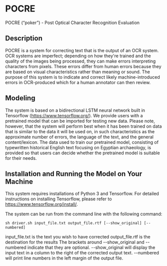 # POCRE
POCRE (“poker”) - Post Optical Character Recognition Evaluation

## Description
POCRE is a system for correcting text that is the output of an OCR system. OCR systems are imperfect; depending on how they're trained and the quality of the images being processed, they can make errors interpreting characters from pixels. These errors differ from human errors because they are based on visual characteristics rather than meaning or sound. The purpose of this system is to indicate and correct likely machine-introduced errors in OCR-produced which for a human annotator can then review.

## Modeling
The system is based on a bidirectional LSTM neural network built in Tensorflow (https://www.tensorflow.org/). We provide users with a pretrained model that can be imported for testing new data. Please note, however, that the system will perform best when it has been trained on data that is similar to the data it will be used on, in such characteristics as the approximate number of errors, the language of the text, and the general content/lexicon. The data used to train our pretrained model, consisting of typewritten historical English text focusing on Egyptian archaeology, is provided so that users can decide whether the pretrained model is suitable for their needs.

## Installation and Running the Model on Your Machine
This system requires installations of Python 3 and Tensorflow.
For detailed instructions on installing Tensorflow, please refer to https://www.tensorflow.org/install/. 

The system can be run from the command line with the following command:

```
sh driver.sh input_file.txt output_file.rtf [--show_original] [--numbered] 
```
input_file.txt is the text you wish to have corrected 
output_file.rtf is the destination for the results
The brackets around --show_original and --numbered indicate that they are optional.
--show_original will display the input text in a column to the right of the corrected output text.
--numbered will print line numbers in the left margin of the output file.